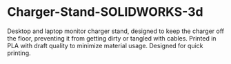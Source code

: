 # Charger-Stand-SOLIDWORKS-3d
Desktop and laptop monitor charger stand, designed to keep the charger off the floor, preventing it from getting dirty or tangled with cables. Printed in PLA with draft quality to minimize material usage. Designed for quick printing.
